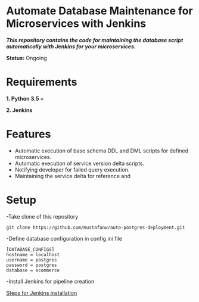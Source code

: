 # Automate Database Maintenance for Microservices with Jenkins
***This repository contains the code for maintaining the database script automatically with Jenkins for your microservices.***

**Status:** Ongoing

# Requirements
**1. Python 3.5 +**

**2. Jenkins**

Features
=========================

- Automatic execution of base schema DDL and DML scripts for defined microservices.
- Automatic execution of service version delta scripts.
- Notifying developer for failed query execution.
- Maintaining the service delta for reference and

Setup
=========================
-Take clone of this repository
```
git clone https://github.com/mustafanw/auto-postgres-deployment.git
```

-Define database configuration in config.ini file

```
[DATABASE_CONFIGS]
hostname = localhost
username = postgres
password = postgres
database = ecommerce
```
-Install Jenkins for pipeline creation

[Steps for Jenkins installation](https://www.digitalocean.com/community/tutorials/how-to-install-jenkins-on-ubuntu-16-04)
